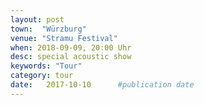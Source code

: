 ```yaml
---
layout: post
town:  "Würzburg"
venue: "Stramu Festival"
when: 2018-09-09, 20:00 Uhr
desc: special acoustic show
keywords: "Tour"
category: tour
date:   2017-10-10 		#publication date
---
```

